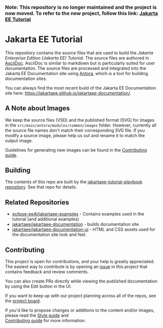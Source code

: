 ### Note: This repository is no longer maintained and the project is now moved. To refer to the new project, follow this link: [Jakarta EE Tutorial](https://github.com/jakartaee/jakartaee-tutorial)
# Jakarta EE Tutorial

This repository contains the source files that are used to build the
_Jakarta Enterprise Edition (Jakarta EE) Tutorial_. 
The source files are authored in [AsciiDoc](https://asciidoc.org/). 
AsciiDoc is similar to markdown but is particularly suited for user documentation. 
The source files are processed and integrated into the Jakarta EE Documentation site using
[Antora](https://antora.org/), 
which is a tool for building documentation sites.

You can always find the most recent build of the Jakarta EE Documentation site here:
https://jakartaee.github.io/jakartaee-documentation/.

## A Note about Images

We keep the source files (VSD) and the published format (SVG)
for images in the `src/main/antora/modules/common/images` folder. 
However, currently all the source file names don't match their corresponding SVG file. 
If you modify a source image, 
please help us out and rename it to match the output image.

Guidelines for generating new images can be found in the [Contributing guide](CONTRIBUTING.md). 

## Building

The contents of this repo are built by
the [jakartaee-tutorial-playbook repository](https://github.com/jakartaee/jakartaee-documentation).
See that repo for details.

## Related Repositories

* [eclipse-ee4j/jakartaee-examples](https://github.com/eclipse-ee4j/jakartaee-examples) - Contains examples used in the tutorial (and additional examples)
* [jakartaee/jakartaee-documentation](https://github.com/jakartaee/jakartaee-documentation) - builds documentation site
* [jakartaee/jakartaee-documentation-ui](https://github.com/jakartaee/jakartaee-documentation-ui) - HTML and CSS assets used for the documentation site look and feel.

## Contributing

This project is open for contributions, and your
help is greatly appreciated. 
The easiest way to contribute is by opening an [issue](https://github.com/jakartaee/jakartaee-tutorial/issues) in this project
that contains feedback and review comments. 

You can also create PRs directly while viewing the published documentation by using the Edit button in the UI.

If you want to keep up with our project planning across all of the repos, see the [project board](https://github.com/orgs/jakartaee/projects/7).

If you'd like to propose changes or additions to the content and/or images,
please read the [Style guide](STYLE_GUIDE.adoc) and  
[Contributing guide](CONTRIBUTING.md) for more information.

